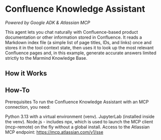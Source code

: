 # Confluence Knowledge Assistant
_Powered by Google ADK & Atlassian MCP_

This agent lets you chat naturally with Confluence-based product documentation or other information stored in Confluence. It reads a Markdown index file (a simple list of page titles, IDs, and links) once and stores it in the tool context state, then uses it to look up the most relevant Confluence pages and, in this example, generate accurate answers limited strictly to the Marmind Knowledge Base.

## How it Works

## How-To

Prerequisites
To run the Confluence Knowledge Assistant with an MCP connection, you need:

Python 3.13 with a virtual environment (venv).
JupyterLab (installed inside the venv).
Node.js - includes npx, which is used to launch the MCP client (mcp-remote) on the fly without a global install.
Access to the Atlassian MCP endpoint: https://mcp.atlassian.com/v1/sse
